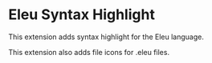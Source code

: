 # Eleu Syntax Highlight

This extension adds syntax highlight for the Eleu language.

This extension also adds file icons for .eleu files.


